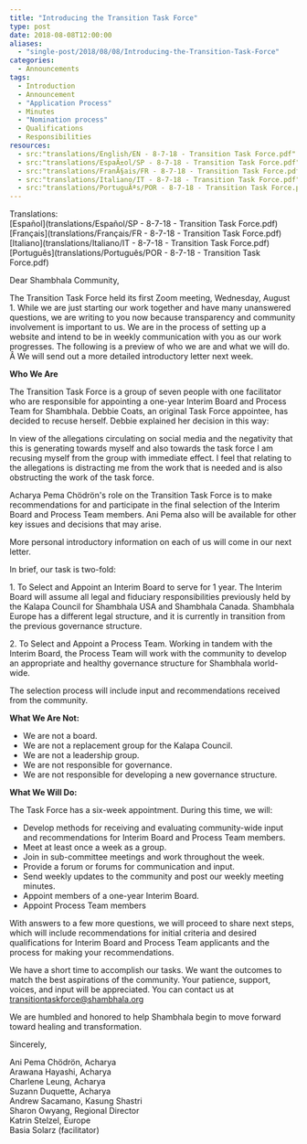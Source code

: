 ```yaml
---
title: "Introducing the Transition Task Force"
type: post
date: 2018-08-08T12:00:00
aliases:
  - "single-post/2018/08/08/Introducing-the-Transition-Task-Force"
categories:
  - Announcements
tags:
  - Introduction
  - Announcement
  - "Application Process"
  - Minutes
  - "Nomination process"
  - Qualifications
  - Responsibilities
resources:
  - src:"translations/English/EN - 8-7-18 - Transition Task Force.pdf"
  - src:"translations/EspaÃ±ol/SP - 8-7-18 - Transition Task Force.pdf"
  - src:"translations/FranÃ§ais/FR - 8-7-18 - Transition Task Force.pdf"
  - src:"translations/Italiano/IT - 8-7-18 - Transition Task Force.pdf"
  - src:"translations/PortuguÃªs/POR - 8-7-18 - Transition Task Force.pdf"
---
```


Translations:\
[Español](translations/Español/SP - 8-7-18 - Transition Task Force.pdf)
[Français](translations/Français/FR - 8-7-18 - Transition Task Force.pdf)
[Italiano](translations/Italiano/IT - 8-7-18 - Transition Task Force.pdf)
[Português](translations/Português/POR - 8-7-18 - Transition Task Force.pdf)

Dear Shambhala Community,

The Transition Task Force held its first Zoom meeting, Wednesday, August 1. While we are just starting our work together and have many unanswered questions, we are writing to you now because transparency and community involvement is important to us. We are in the process of setting up a website and intend to be in weekly communication with you as our work progresses. The following is a preview of who we are and what we will do. Â We will send out a more detailed introductory letter next week.

**Who We Are**

The Transition Task Force is a group of seven people with one facilitator who are responsible for appointing a one-year Interim Board and Process Team for Shambhala. Debbie Coats, an original Task Force appointee, has decided to recuse herself. Debbie explained her decision in this way:

In view of the allegations circulating on social media and the negativity that this is generating towards myself and also towards the task force I am recusing myself from the group with immediate effect. I feel that relating to the allegations is distracting me from the work that is needed and is also obstructing the work of the task force.

Acharya Pema Chödrön's role on the Transition Task Force is to make recommendations for and participate in the final selection of the Interim Board and Process Team members. Ani Pema also will be available for other key issues and decisions that may arise.

More personal introductory information on each of us will come in our next letter.

In brief, our task is two-fold:

1\. To Select and Appoint an Interim Board to serve for 1 year. The Interim Board will assume all legal and fiduciary responsibilities previously held by the Kalapa Council for Shambhala USA and Shambhala Canada. Shambhala Europe has a different legal structure, and it is currently in transition from the previous governance structure.

2\. To Select and Appoint a Process Team. Working in tandem with the Interim Board, the Process Team will work with the community to develop an appropriate and healthy governance structure for Shambhala world-wide.

The selection process will include input and recommendations received from the community.

**What We Are Not:**

* We are not a board.
* We are not a replacement group for the Kalapa Council.
* We are not a leadership group.
* We are not responsible for governance.
* We are not responsible for developing a new governance structure.

**What We Will Do:**

The Task Force has a six-week appointment. During this time, we will:

* Develop methods for receiving and evaluating community-wide input and recommendations for Interim Board and Process Team members.
* Meet at least once a week as a group.
* Join in sub-committee meetings and work throughout the week.
* Provide a forum or forums for communication and input.
* Send weekly updates to the community and post our weekly meeting minutes.
* Appoint members of a one-year Interim Board.
* Appoint Process Team members

With answers to a few more questions, we will proceed to share next steps, which will include recommendations for initial criteria and desired qualifications for Interim Board and Process Team applicants and the process for making your recommendations.

We have a short time to accomplish our tasks. We want the outcomes to match the best aspirations of the community. Your patience, support, voices, and input will be appreciated. You can contact us at [transitiontaskforce@shambhala.org](mailto:transitiontaskforce@shambhala.org)

We are humbled and honored to help Shambhala begin to move forward toward healing and transformation.

Sincerely,

Ani Pema Chödrön, Acharya\
Arawana Hayashi, Acharya\
Charlene Leung, Acharya\
Suzann Duquette, Acharya\
Andrew Sacamano, Kasung Shastri\
Sharon Owyang, Regional Director\
Katrin Stelzel, Europe\
Basia Solarz (facilitator)
